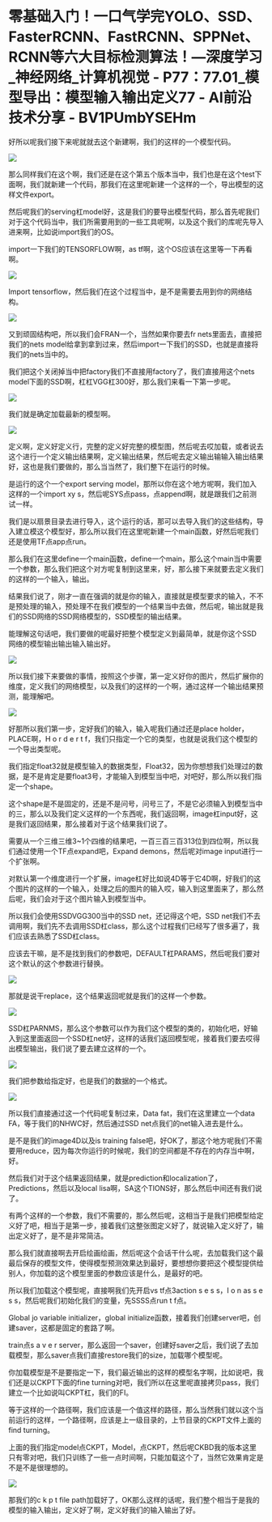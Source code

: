 # 零基础入门！一口气学完YOLO、SSD、FasterRCNN、FastRCNN、SPPNet、RCNN等六大目标检测算法！—深度学习_神经网络_计算机视觉 - P77：77.01_模型导出：模型输入输出定义77 - AI前沿技术分享 - BV1PUmbYSEHm

好所以呢我们接下来呢就就去这个新建啊，我们的这样的一个模型代码。

![](img/06bf82c0d05f4b0161fcb77db244560a_1.png)

那么同样我们在这个啊，我们还是在这个第五个版本当中，我们也是在这个test下面啊，我们就新建一个代码，那我们在这里呢新建一个这样的一个，导出模型的这样文件export。

然后呢我们的serving杠model好，这是我们的要导出模型代码，那么首先呢我们对于这个代码当中，我们所需要用到的一些工具呢啊，以及这个我们的库呢先导入进来啊，比如说import我们的OS。

import一下我们的TENSORFLOW啊，as tf啊，这个OS应该在这里等一下再看啊。

![](img/06bf82c0d05f4b0161fcb77db244560a_3.png)

Import tensorflow，然后我们在这个过程当中，是不是需要去用到你的网络结构。

![](img/06bf82c0d05f4b0161fcb77db244560a_5.png)

又到顽固结构吧，所以我们会FRAN一个，当然如果你要去fr nets里面去，直接把我们的nets model给拿到拿到过来，然后import一下我们的SSD，也就是直接将我们的nets当中的。

我们把这个关闭掉当中把factory我们不直接用factory了，我们直接用这个nets model下面的SSD啊，杠杠VGG杠300好，那么我们来看一下第一步呢。



![](img/06bf82c0d05f4b0161fcb77db244560a_7.png)

我们就是确定加载最新的模型啊。

![](img/06bf82c0d05f4b0161fcb77db244560a_9.png)

定义啊，定义好定义行，完整的定义好完整的模型图，然后呢去哎加载，或者说去这个进行一个定义输出结果啊，定义输出结果，然后呢去定义输出输输入输出结果好，这也是我们要做的，那么当当然了，我们整下在运行的时候。

是运行的这个一个export serving model，那所以你在这个地方呢啊，我们加入这样的一个import xy s，然后呢SYS点pass，点append啊，就是跟我们之前测试一样。

我们是以扇景目录去进行导入，这个运行的话，那可以去导入我们的这些结构，导入建立模这个模型好，那么所以我们在这里呢新建一个main函数，好然后呢我们还是使用TF点app点run。

那么我们在这里define一个main函数，define一个main，那么这个main当中需要一个参数，那么我们把这个对方呢复制到这里来，好，那么接下来就要去定义我们的这样的一个输入，输出。

结果我们说了，刚才一直在强调的就是你的输入，直接就是模型要求的输入，不不是预处理的输入，预处理不在我们模型的一个结果当中去做，然后呢，输出就是我们的SSD网络的SSD网络模型的，SSD模型的输出结果。

能理解这句话吧，我们要做的呢最好把整个模型定义到最简单，就是你这个SSD网络的模型输出输出输入输出好。



![](img/06bf82c0d05f4b0161fcb77db244560a_11.png)

所以我们接下来要做的事情，按照这个步骤，第一定义好你的图片，然后扩展你的维度，定义我们的网络模型，以及我们的这样的一个啊，通过这样一个输出结果预测，能理解吧。



![](img/06bf82c0d05f4b0161fcb77db244560a_13.png)

好那所以我们第一步，定好我们的输入，输入呢我们通过还是place holder，PLACE啊，H o r d e r t f，我们只指定一个它的类型，也就是说我们这个模型的一个导出类型呢。

我们指定float32就是模型输入的数据类型，Float32，因为你想想我们处理过的数据，是不是肯定是要float3号，才能输入到模型当中吧，对吧好，那么所以我们指定一个shape。

这个shape是不是固定的，还是不是问号，问号三了，不是它必须输入到模型当中的三，那么以及我们定义这样的一个东西呢，我们返回啊，image杠input好，这是我们返回结果，那么接着对于这个结果我们说了。

需要从一个三维三维3~1个四维的结果吧，一百三百三百313位到四位啊，所以我们通过使用一个TF点expand吧，Expand demons，然后呢对image input进行一个扩张啊。

对默认第一个维度进行一个扩展，image杠好比如说4D等于它4D啊，好我们的这个图片的这样的一个输入，处理之后的图片的输入哎，输入到这里面来了，那么然后呢，我们会对于这个图片输入到模型当中。

所以我们会使用SSDVGG300当中的SSD net，还记得这个吧，SSD net我们不去调用啊，我们先不去调用SSD杠class，那么这个过程我们已经写了很多遍了，我们应该去熟悉了SSD杠class。

应该去干嘛，是不是找到我们的参数吧，DEFAULT杠PARAMS，然后呢我们要对这个默认的这个参数进行替换。



![](img/06bf82c0d05f4b0161fcb77db244560a_15.png)

那就是说干replace，这个结果返回呢就是我们的这样一个参数。

![](img/06bf82c0d05f4b0161fcb77db244560a_17.png)

SSD杠PARNMS，那么这个参数可以作为我们这个模型的类的，初始化吧，好输入到这里面返回一个SSD杠net好，这样的话我们返回模型呢，接着我们要去哎得出模型输出，我们说了要去建立这样的一个。



![](img/06bf82c0d05f4b0161fcb77db244560a_19.png)

我们把参数给指定好，也是我们的数据的一个格式。

![](img/06bf82c0d05f4b0161fcb77db244560a_21.png)

所以我们直接通过这一个代码呢复制过来，Data fat，我们在这里建立一个data FA，等于我们的NHWC好，然后通过SSD net点我们的net输入进去是什么。

是不是我们的image4D以及is training false吧，好OK了，那这个地方呢我们不需要用reduce，因为每次你运行的时候呢，我们的空间都是不存在的内存当中啊，好。

然后我们对于这个结果返回结果，就是prediction和localization了，Predictions，然后以及local lisa啊，SA这个TIONS好，那么然后中间还有我们说了。

有两个这样的一个参数，我们不需要的，那么然后呢，这相当于是我们把模型给定义好了吧，相当于是第一步，接着我们这整张图定义好了，就说输入定义好了，输出定义好了，是不是非常简洁。

那么我们就直接啊去开启绘画绘画，然后呢这个会话干什么呢，去加载我们这个最最后保存的模型文件，使得模型预测效果达到最好，要想想你要把这个模型提供给别人，你加载的这个模型里面的参数应该是什么，是最好的吧。

所以我们加载这个模型呢，直接啊我们先开启vs tf点3action s e s s，I o n as s e s s，然后呢我们初始化我们的变量，先SSSS点run t f点。

Global jo variable initializer，global initialize函数，接着我们创建server吧，创建saver，这都是固定的套路了啊。

train点s a v e r server，那么返回一个saver，创建好saver之后，我们说了去加载模型，那么saver点我们直接restore我们的size，加载哪个模型呢。

你加载模型是不是要指定一下，我们最近输出的这样的模型名字啊，比如说吧，我们还是以CKPT下面的fine turning对吧，我们所以在这里呢直接拷贝pass，我们建立一个比如说叫CKPT杠，我们的FI。

等于这样的一个路径啊，我们应该是一个值这样的路径，那么当然我们就以这个当前运行的这样，一个路径啊，应该是上一级目录的，上节目录的CKPT文件上面的find turning。

上面的我们指定model点CKPT，Model，点CKPT，然后呢CKBD我的版本这里只有零对吧，我们只训练了一些一点时间啊，只能加载这个了，当然它效果肯定是不是不是很理想的。



![](img/06bf82c0d05f4b0161fcb77db244560a_23.png)

那我们的c k p t file path加载好了，OK那么这样的话呢，我们整个相当于是我的模型的输入输出，定义好了啊，定义好我们的输入输出了好。

